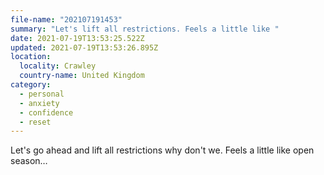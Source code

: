 ```yaml
---
file-name: "202107191453"
summary: "Let's lift all restrictions. Feels a little like "
date: 2021-07-19T13:53:25.522Z
updated: 2021-07-19T13:53:26.895Z
location:
  locality: Crawley
  country-name: United Kingdom
category:
  - personal
  - anxiety
  - confidence
  - reset
---
```

Let's go ahead and lift all restrictions why don't we. Feels a little like open season&hellip;